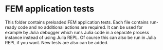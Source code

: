 # FEM application tests

This folder contains preloaded FEM application tests. Each file contains run-ready code and
no additional actions are required. It can be used for example by Julia debugger which runs
Julia code in a separate process instance instead of using Julia REPL. Of course this can 
also be run in Julia REPL if you want. New tests are also can be added.
